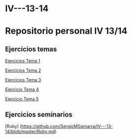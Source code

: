 IV---13-14
==========

# Repositorio personal IV 13/14

## Ejercicios temas

[Ejercicios Tema 1](https://github.com/SergioMGamarra/IV---13-14/blob/master/IV1.md)

[Ejercicios Tema 2](https://github.com/SergioMGamarra/IV---13-14/blob/master/IV2-1.md)

[Ejercicios Tema 3](https://github.com/SergioMGamarra/IV---13-14/blob/master/IV-Tema3.md)

[Ejercicio Tema 4](https://github.com/SergioMGamarra/IV---13-14/blob/master/IV-Tema4.md)

[Ejercicio Tema 5](https://github.com/SergioMGamarra/IV---13-14/blob/master/IV-Tema5.md)


## Ejercicios seminarios

[Ruby] (https://github.com/SergioMGamarra/IV---13-14/blob/master/Ruby.md)
